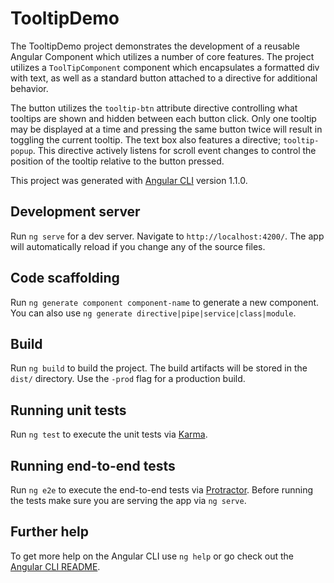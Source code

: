 # TooltipDemo

The TooltipDemo project demonstrates the development of a reusable Angular Component which utilizes a number of core features.
The project utilizes a `ToolTipComponent` component which encapsulates a formatted div with text, as well as a standard button attached to a directive for additional behavior.

The button utilizes the `tooltip-btn` attribute directive controlling what tooltips are shown and hidden between each button click. Only one tooltip may be displayed at a time and pressing the same button twice will result in toggling the current tooltip. The text box also features a directive; `tooltip-popup`. This directive actively listens for scroll event changes to control the position of the tooltip relative to the button pressed.

This project was generated with [Angular CLI](https://github.com/angular/angular-cli) version 1.1.0.

## Development server

Run `ng serve` for a dev server. Navigate to `http://localhost:4200/`. The app will automatically reload if you change any of the source files.

## Code scaffolding

Run `ng generate component component-name` to generate a new component. You can also use `ng generate directive|pipe|service|class|module`.

## Build

Run `ng build` to build the project. The build artifacts will be stored in the `dist/` directory. Use the `-prod` flag for a production build.

## Running unit tests

Run `ng test` to execute the unit tests via [Karma](https://karma-runner.github.io).

## Running end-to-end tests

Run `ng e2e` to execute the end-to-end tests via [Protractor](http://www.protractortest.org/).
Before running the tests make sure you are serving the app via `ng serve`.

## Further help

To get more help on the Angular CLI use `ng help` or go check out the [Angular CLI README](https://github.com/angular/angular-cli/blob/master/README.md).

